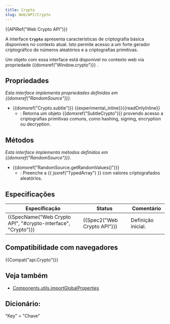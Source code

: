 ```yaml
---
title: Crypto
slug: Web/API/Crypto
---
```

{{APIRef("Web Crypto API")}}

A interface **`Crypto`** apresenta características de criptografia básica disponíveis no contexto atual. Isto permite acesso a um forte gerador criptográfico de números aleatórios e a criptografias primitivas.

Um objeto com essa interface está disponível no contexto web via propriedade {{domxref("Window.crypto")}} .

## Propriedades

_Esta interface implementa propriedades definidas em {{domxref("RandomSource")}}._

- {{domxref("Crypto.subtle")}} {{experimental_inline}}{{readOnlyInline}}
  - : Retorna um objeto {{domxref("SubtleCrypto")}} provendo acesso a criptografias primitivas comuns, como hashing, signing, encryption ou decryption.

## Métodos

_Esta interface implementa métodos definidos em {{domxref("RandomSource")}}._

- {{domxref("RandomSource.getRandomValues()")}}
  - : Preenche a {{ jsxref("TypedArray") }} com valores criptografados aleatórios.

## Especificações

| Especificação                                                                    | Status                               | Comentário         |
| -------------------------------------------------------------------------------- | ------------------------------------ | ------------------ |
| {{SpecName("Web Crypto API", "#crypto-interface", "Crypto")}} | {{Spec2("Web Crypto API")}} | Definição inicial. |

## Compatibilidade com navegadores

{{Compat("api.Crypto")}}

## Veja também

- [Components.utils.importGlobalProperties](/pt-BR/docs/Components.utils.importGlobalProperties)

## Dicionário:

"Key" = "Chave"
